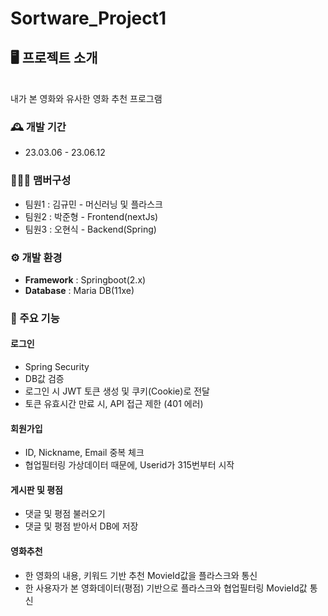 # Sortware_Project1


## 🖥️ 프로젝트 소개

<br>
내가 본 영화와 유사한 영화 추천 프로그램

### 🕰️ 개발 기간
* 23.03.06 - 23.06.12

### 🧑‍🤝‍🧑 맴버구성
 - 팀원1 : 김규민 - 머신러닝 및 플라스크
 - 팀원2 : 박준형 - Frontend(nextJs)
 - 팀원3 : 오현식 - Backend(Spring)

### ⚙️ 개발 환경
- **Framework** : Springboot(2.x)
- **Database** : Maria DB(11xe)

### 📌 주요 기능
#### 로그인
- Spring Security
- DB값 검증
- 로그인 시 JWT 토큰 생성 및 쿠키(Cookie)로 전달
- 토큰 유효시간 만료 시, API 접근 제한 (401 에러)
#### 회원가입
- ID, Nickname, Email 중복 체크
- 협업필터링 가상데이터 때문에, Userid가 315번부터 시작
#### 게시판 및 평점
- 댓글 및 평점 불러오기
- 댓글 및 평점 받아서 DB에 저장
#### 영화추천
- 한 영화의 내용, 키워드 기반 추천 MovieId값을 플라스크와 통신
- 한 사용자가 본 영화데이터(평점) 기반으로 플라스크와 협업필터링 MovieId값 통신

